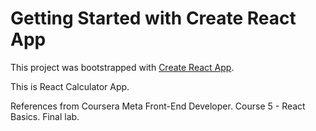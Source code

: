 # Getting Started with Create React App

This project was bootstrapped with [Create React App](https://github.com/facebook/create-react-app).

This is React Calculator App.

References from Coursera Meta Front-End Developer. Course 5 - React Basics. Final lab.
